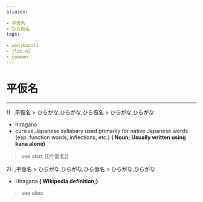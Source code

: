 ```yaml
---
aliases:
    
- 平仮名
- ひら仮名
tags:
    
- wanikani11
- jlpt-n2
- common
---
```


# 平仮名
---
1).
,平仮名 > ひらがな,ひらがな,ひら仮名 > ひらがな,ひらがな

- hiragana
- cursive Japanese syllabary used primarily for native Japanese words (esp. function words, inflections, etc.)
**( Noun; Usually written using kana alone)**
> see also:  [[片仮名]]
            
2).
,平仮名 > ひらがな,ひらがな,ひら仮名 > ひらがな,ひらがな

- Hiragana
**( Wikipedia definition;)**
> see also: 
            